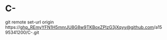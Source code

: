 # C-
git remote set-url origin https://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@github.com/a1595341200/C-.git